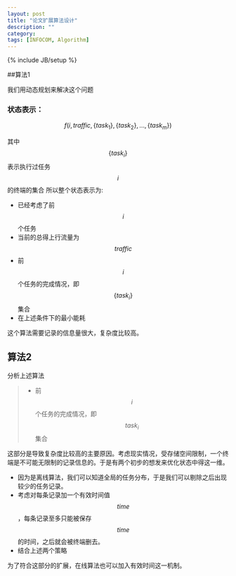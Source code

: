 ```yaml
---
layout: post
title: "论文扩展算法设计"
description: ""
category: 
tags: [INFOCOM, Algorithm]
---
```

{% include JB/setup %}

##算法1

我们用动态规划来解决这个问题

### 状态表示：

$$f(i,traffic,\{task_1\}, \{task_2\}, \ldots, \{task_m\})$$

其中 $$\{task_i\}$$ 表示执行过任务$$i$$的终端的集合
所以整个状态表示为:

- 已经考虑了前$$i$$个任务
- 当前的总得上行流量为$$traffic$$
- 前$$i$$个任务的完成情况，即$$\{task_i\}$$集合
- 在上述条件下的最小能耗

这个算法需要记录的信息量很大，复杂度比较高。

## 算法2

分析上述算法

> - 前$$i$$个任务的完成情况，即$${task_i}$$集合

这部分是导致复杂度比较高的主要原因。考虑现实情况，受存储空间限制，一个终端是不可能无限制的记录信息的。于是有两个初步的想发来优化状态中得这一维。

- 因为是离线算法，我们可以知道全局的任务分布，于是我们可以剔除之后出现较少的任务记录。
- 考虑对每条记录加一个有效时间值$$time$$，每条记录至多只能被保存$$time$$的时间，之后就会被终端删去。
- 结合上述两个策略

为了符合这部分的扩展，在线算法也可以加入有效时间这一机制。
